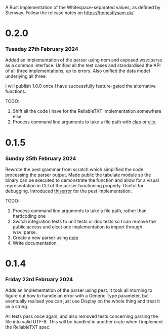 A Rust implementation of the Whitespace-separated values, as defined by Stenway. Follow the release notes on https://honestlysam.uk/

# 0.2.0
### Tuesday 27th February 2024
Added an implementation of the parser using nom and exposed wsv::parse as a common interface. Unified all the test cases and standardised the API of all three implementations, up to errors. Also unified the data model underlying all three.

I will publish 1.0.0 once I have successfully feature-gated the alternative functions.

TODO:
1. Shift all the code I have for the ReliableTXT implementation somewhere else
2. Process command line arguments to take a file path with [clap](https://crates.io/crate/clap/) or [clio](https://crates.io/crate/clio/).

# 0.1.5
### Sunday 25th February 2024
Rewrote the pest grammar from scratch which simplified the code processing the parser output. Made public the tabulate module so the binary can be executed to demonstrate the function and allow for a visual representation in CLI of the parser functioning properly. Useful for debugging. Introduced [thiserror](https://crates.io/crate/thiserror/) for the pest implementation.

TODO:
1. Process command line arguments to take a file path, rather than hardcoding one
2. Switch integration tests to unit tests or doc tests so I can remove the public access and elect one implementation to import through wsv::parse.
3. Create a new parser using [nom](https://crates.io/crate/nom/) 
4. Write documentation.

# 0.1.4
### Friday 23rd February 2024
Adds an implementation of the parser using pest. It took all morning to figure out how to handle an error with a Generic Type parameter, but eventually realised you can just use Display on the whole thing and treat it as a string.

All tests pass once again, and also removed tests concerning parsing the file into valid UTF-8. This will be handled in another crate when I implement the ReliableTXT spec.